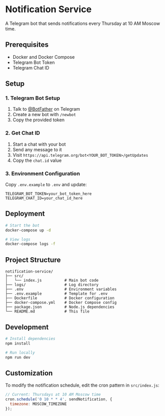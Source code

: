 # Notification Service

A Telegram bot that sends notifications every Thursday at 10 AM Moscow time.

## Prerequisites

- Docker and Docker Compose
- Telegram Bot Token
- Telegram Chat ID

## Setup

### 1. Telegram Bot Setup

1. Talk to [@BotFather](https://t.me/BotFather) on Telegram
2. Create a new bot with `/newbot`
3. Copy the provided token

### 2. Get Chat ID

1. Start a chat with your bot
2. Send any message to it
3. Visit `https://api.telegram.org/bot<YOUR_BOT_TOKEN>/getUpdates`
4. Copy the `chat.id` value

### 3. Environment Configuration

Copy `.env.example` to `.env` and update:

```
TELEGRAM_BOT_TOKEN=your_bot_token_here
TELEGRAM_CHAT_ID=your_chat_id_here
```

## Deployment

```bash
# Start the bot
docker-compose up -d

# View logs
docker-compose logs -f
```

## Project Structure

```
notification-service/
├── src/
│   └── index.js          # Main bot code
├── logs/                 # Log directory
├── .env                  # Environment variables
├── .env.example          # Template for .env
├── Dockerfile            # Docker configuration
├── docker-compose.yml    # Docker Compose config
├── package.json          # Node.js dependencies
└── README.md             # This file
```

## Development

```bash
# Install dependencies
npm install

# Run locally
npm run dev
```

## Customization

To modify the notification schedule, edit the cron pattern in `src/index.js`:

```javascript
// Current: Thursdays at 10 AM Moscow time
cron.schedule('0 10 * * 4', sendNotification, {
  timezone: MOSCOW_TIMEZONE
});
```